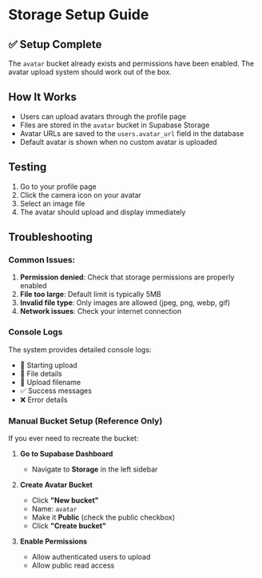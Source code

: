 # Storage Setup Guide

## ✅ Setup Complete
The `avatar` bucket already exists and permissions have been enabled. The avatar upload system should work out of the box.

## How It Works
- Users can upload avatars through the profile page
- Files are stored in the `avatar` bucket in Supabase Storage
- Avatar URLs are saved to the `users.avatar_url` field in the database
- Default avatar is shown when no custom avatar is uploaded

## Testing
1. Go to your profile page
2. Click the camera icon on your avatar
3. Select an image file
4. The avatar should upload and display immediately

## Troubleshooting

### Common Issues:
1. **Permission denied**: Check that storage permissions are properly enabled
2. **File too large**: Default limit is typically 5MB
3. **Invalid file type**: Only images are allowed (jpeg, png, webp, gif)
4. **Network issues**: Check your internet connection

### Console Logs
The system provides detailed console logs:
- 🚀 Starting upload
- 📁 File details
- 📝 Upload filename
- ✅ Success messages
- ❌ Error details

### Manual Bucket Setup (Reference Only)
If you ever need to recreate the bucket:

1. **Go to Supabase Dashboard**
   - Navigate to **Storage** in the left sidebar

2. **Create Avatar Bucket**
   - Click **"New bucket"**
   - Name: `avatar`
   - Make it **Public** (check the public checkbox)
   - Click **"Create bucket"**

3. **Enable Permissions**
   - Allow authenticated users to upload
   - Allow public read access 